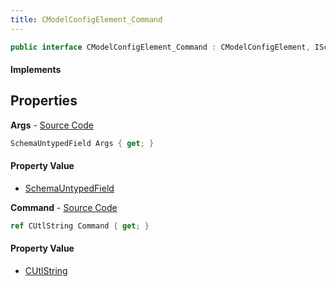 ```yaml
---
title: CModelConfigElement_Command
---
```


```csharp
public interface CModelConfigElement_Command : CModelConfigElement, ISchemaClass<CModelConfigElement>, ISchemaClass<CModelConfigElement_Command>, ISchemaField, ISchemaClass, INativeHandle
```

#### Implements

## Properties

**Args** - [Source Code](https://github.com/swiftly-solution/swiftlys2/blob/master/managed/src/SwiftlyS2.Generated/Schemas/Interfaces/CModelConfigElement_Command.cs#L19)

```csharp
SchemaUntypedField Args { get; }
```

#### Property Value

- [SchemaUntypedField](/docs/api/shared/schemas/schemauntypedfield)

**Command** - [Source Code](https://github.com/swiftly-solution/swiftlys2/blob/master/managed/src/SwiftlyS2.Generated/Schemas/Interfaces/CModelConfigElement_Command.cs#L16)

```csharp
ref CUtlString Command { get; }
```

#### Property Value

- [CUtlString](/docs/api/shared/natives/cutlstring)

